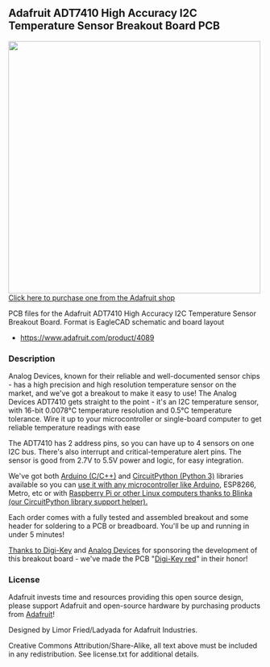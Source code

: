 ## Adafruit ADT7410 High Accuracy I2C Temperature Sensor Breakout Board PCB

<a href="http://www.adafruit.com/products/4089"><img src="assets/4089.jpg?raw=true" width="500px"><br/>
Click here to purchase one from the Adafruit shop</a>

PCB files for the Adafruit ADT7410 High Accuracy I2C Temperature Sensor Breakout Board. Format is EagleCAD schematic and board layout
* https://www.adafruit.com/product/4089

### Description

Analog Devices, known for their reliable and well-documented sensor chips - has a high precision and high resolution temperature sensor on the market, and we've got a breakout to make it easy to use! The Analog Devices ADT7410 gets straight to the point - it's an I2C temperature sensor, with 16-bit 0.0078°C temperature resolution and 0.5°C temperature tolerance. Wire it up to your microcontroller or single-board computer to get reliable temperature readings with ease

The ADT7410 has 2 address pins, so you can have up to 4 sensors on one I2C bus. There's also interrupt and critical-temperature alert pins. The sensor is good from 2.7V to 5.5V power and logic, for easy integration.

We've got both [Arduino (C/C++)](https://learn.adafruit.com/adt7410-breakout/arduino) and [CircuitPython (Python 3)](https://learn.adafruit.com/adt7410-breakout/python-and-circuitpython) libraries available so you can [use it with any microcontroller like Arduino](https://learn.adafruit.com/adt7410-breakout/arduino), ESP8266, Metro, etc or with [Raspberry Pi or other Linux computers thanks to Blinka (our CircuitPython library support helper).](https://learn.adafruit.com/adt7410-breakout/python-and-circuitpython)

Each order comes with a fully tested and assembled breakout and some header for soldering to a PCB or breadboard. You'll be up and running in under 5 minutes!

[Thanks to Digi-Key](https://www.digikey.com/) and [Analog Devices](https://www.analog.com/en/index.html) for sponsoring the development of this breakout board - we've made the PCB "[Digi-Key red](https://www.digikey.com/)" in their honor!

### License

Adafruit invests time and resources providing this open source design, please support Adafruit and open-source hardware by purchasing products from [Adafruit](https://www.adafruit.com)!

Designed by Limor Fried/Ladyada for Adafruit Industries.

Creative Commons Attribution/Share-Alike, all text above must be included in any redistribution. See license.txt for additional details.
